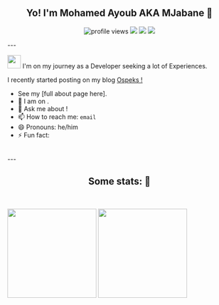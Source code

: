 <h2 align="center">Yo! I'm Mohamed Ayoub AKA MJabane 🐋 </h2> 
<p align="center">
  <img src="https://komarev.com/ghpvc/?username=SilentJMA&style=for-the-badge" alt="profile views"> 
  <a href="https://twitter.com/intent/follow?screen_name=silentjma&tw_p=followbutton"><img src="https://img.shields.io/badge/Twitter-1DA1F2?style=for-the-badge&logo=twitter&logoColor=white"></a> 
  <a href="https://www.linkedin.com/in/mohamed-ayoub-jabane-b6285b10b/"><img src="https://img.shields.io/badge/LinkedIn-0077B5?style=for-the-badge&logo=linkedin&logoColor=white"></a>
  <a href="https://ospeks.com"><img src="https://img.shields.io/badge/website-000000?style=for-the-badge&logo=About.me&logoColor=white"></a>
</p>
---

<img src="https://raw.githubusercontent.com/iampavangandhi/iampavangandhi/master/gifs/Hi.gif" width="30px"> I'm on my journey as a Developer seeking a lot of Experiences. 

I recently started posting on my blog <a href="https://ospeks.com"> Ospeks !

<a href="https://">
</a>

- See my [full about page here].
- 👯 I am on .
- 💬 Ask me about !
- 📫 How to reach me: `email`
- 😄 Pronouns: he/him
- ⚡ Fun fact: 
  
<br>
  ---
<h2 align="center">Some stats: 📝</h2>  
<br>
<p float="left">
  <img src="https://github-readme-stats.vercel.app/api?username=SilentJMA&theme=aura&show_icons=true" height="200"/>
  <img src="https://github-readme-stats.vercel.app/api/top-langs/?username=SilentJMA&theme=aura" height="200"/> 
</p>
